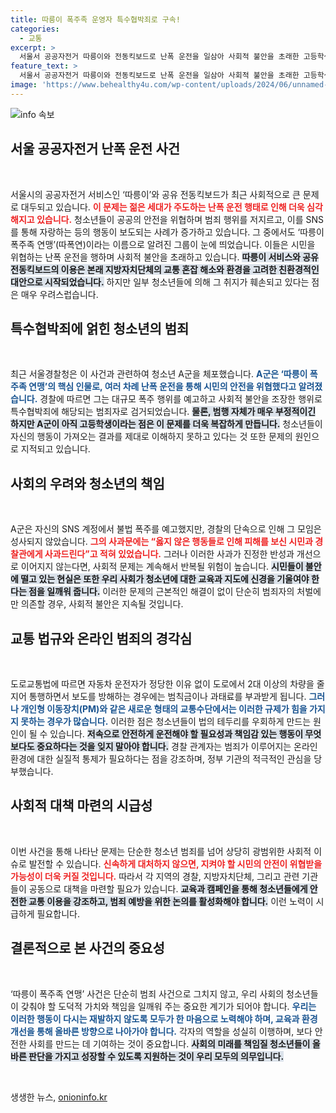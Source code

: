 ```yaml
---
title: 따릉이 폭주족 운영자 특수협박죄로 구속!
categories:
  - 교통
excerpt: >
  서울서 공공자전거 따릉이와 전동킥보드로 난폭 운전을 일삼아 사회적 불안을 초래한 고등학생이 경찰에 붙잡혔다. 이 자전거 폭주족 연맹은 SNS에서 사라졌지만, 그들의 행동이 남긴 여파는 여전히 크다.
feature_text: >
  서울서 공공자전거 따릉이와 전동킥보드로 난폭 운전을 일삼아 사회적 불안을 초래한 고등학생이 경찰에 붙잡혔다. 이 자전거 폭주족 연맹은 SNS에서 사라졌지만, 그들의 행동이 남긴 여파는 여전히 크다.
image: 'https://www.behealthy4u.com/wp-content/uploads/2024/06/unnamed-file.png'
---
```


<p><img src="https://www.behealthy4u.com/wp-content/uploads/2024/06/unnamed-file.png" alt="info 속보" /></p>

<h2 data-ke-size="size26">서울 공공자전거 난폭 운전 사건</h2>

<p data-ke-size="size16">&nbsp;</p>

<p>서울시의 공공자전거 서비스인 ‘따릉이’와 공유 전동킥보드가 최근 사회적으로 큰 문제로 대두되고 있습니다. <b><span style="color: #ee2323;">이 문제는 젊은 세대가 주도하는 난폭 운전 행태로 인해 더욱 심각해지고 있습니다.</span></b> 청소년들이 공공의 안전을 위협하며 범죄 행위를 저지르고, 이를 SNS를 통해 자랑하는 등의 행동이 보도되는 사례가 증가하고 있습니다. 그 중에서도 ‘따릉이 폭주족 연맹’(따폭연)이라는 이름으로 알려진 그룹이 눈에 띄었습니다. 이들은 시민을 위협하는 난폭 운전을 행하며 사회적 불안을 초래하고 있습니다. <b><span style="background-color: #21538527;">따릉이 서비스와 공유 전동킥보드의 이용은 본래 지방자치단체의 교통 혼잡 해소와 환경을 고려한 친환경적인 대안으로 시작되었습니다.</span></b> 하지만 일부 청소년들에 의해 그 취지가 훼손되고 있다는 점은 매우 우려스럽습니다.</p>

<h2 data-ke-size="size26">특수협박죄에 얽힌 청소년의 범죄</h2>

<p data-ke-size="size16">&nbsp;</p>

<p>최근 서울경찰청은 이 사건과 관련하여 청소년 A군을 체포했습니다. <b><span style="color: #1a5490;">A군은 ‘따릉이 폭주족 연맹’의 핵심 인물로, 여러 차례 난폭 운전을 통해 시민의 안전을 위협했다고 알려졌습니다.</span></b> 경찰에 따르면 그는 대규모 폭주 행위를 예고하고 사회적 불안을 조장한 행위로 특수협박죄에 해당되는 범죄자로 검거되었습니다. <b><span style="background-color: #21538527;">물론, 범행 자체가 매우 부정적이긴 하지만 A군이 아직 고등학생이라는 점은 이 문제를 더욱 복잡하게 만듭니다.</span></b> 청소년들이 자신의 행동이 가져오는 결과를 제대로 이해하지 못하고 있다는 것 또한 문제의 원인으로 지적되고 있습니다.</p>

<h2 data-ke-size="size26">사회의 우려와 청소년의 책임</h2>

<p data-ke-size="size16">&nbsp;</p>

<p>A군은 자신의 SNS 계정에서 불법 폭주를 예고했지만, 경찰의 단속으로 인해 그 모임은 성사되지 않았습니다. <b><span style="color: #ee2323;">그의 사과문에는 “옳지 않은 행동들로 인해 피해를 보신 시민과 경찰관에게 사과드린다”고 적혀 있었습니다.</span></b> 그러나 이러한 사과가 진정한 반성과 개선으로 이어지지 않는다면, 사회적 문제는 계속해서 반복될 위험이 높습니다. <b><span style="background-color: #21538527;">시민들이 불안에 떨고 있는 현실은 또한 우리 사회가 청소년에 대한 교육과 지도에 신경을 기울여야 한다는 점을 일깨워 줍니다.</span></b> 이러한 문제의 근본적인 해결이 없이 단순히 범죄자의 처벌에만 의존할 경우, 사회적 불안은 지속될 것입니다.</p>

<h2 data-ke-size="size26">교통 법규와 온라인 범죄의 경각심</h2>

<p data-ke-size="size16">&nbsp;</p>

<p>도로교통법에 따르면 자동차 운전자가 정당한 이유 없이 도로에서 2대 이상의 차량을 줄지어 통행하면서 보도를 방해하는 경우에는 범칙금이나 과태료를 부과받게 됩니다. <b><span style="color: #1a5490;">그러나 개인형 이동장치(PM)와 같은 새로운 형태의 교통수단에서는 이러한 규제가 힘을 가지지 못하는 경우가 많습니다.</span></b> 이러한 점은 청소년들이 법의 테두리를 우회하게 만드는 원인이 될 수 있습니다. <b><span style="background-color: #21538527;">저속으로 안전하게 운전해야 할 필요성과 책임감 있는 행동이 무엇보다도 중요하다는 것을 잊지 말아야 합니다.</span></b> 경찰 관계자는 범죄가 이루어지는 온라인 환경에 대한 실질적 통제가 필요하다는 점을 강조하며, 정부 기관의 적극적인 관심을 당부했습니다.</p>

<h2 data-ke-size="size26">사회적 대책 마련의 시급성</h2>

<p data-ke-size="size16">&nbsp;</p>

<p>이번 사건을 통해 나타난 문제는 단순한 청소년 범죄를 넘어 상당히 광범위한 사회적 이슈로 발전할 수 있습니다. <b><span style="color: #ee2323;">신속하게 대처하지 않으면, 지켜야 할 시민의 안전이 위협받을 가능성이 더욱 커질 것입니다.</span></b> 따라서 각 지역의 경찰, 지방자치단체, 그리고 관련 기관들이 공동으로 대책을 마련할 필요가 있습니다. <b><span style="background-color: #21538527;">교육과 캠페인을 통해 청소년들에게 안전한 교통 이용을 강조하고, 범죄 예방을 위한 논의를 활성화해야 합니다.</span></b> 이런 노력이 시급하게 필요합니다. </p>

<h2 data-ke-size="size26">결론적으로 본 사건의 중요성</h2>

<p data-ke-size="size16">&nbsp;</p>

<p>‘따릉이 폭주족 연맹’ 사건은 단순히 범죄 사건으로 그치지 않고, 우리 사회의 청소년들이 갖춰야 할 도덕적 가치와 책임을 일깨워 주는 중요한 계기가 되어야 합니다. <b><span style="color: #1a5490;">우리는 이러한 행동이 다시는 재발하지 않도록 모두가 한 마음으로 노력해야 하며, 교육과 환경 개선을 통해 올바른 방향으로 나아가야 합니다.</span></b> 각자의 역할을 성실히 이행하며, 보다 안전한 사회를 만드는 데 기여하는 것이 중요합니다. <b><span style="background-color: #21538527;">사회의 미래를 책임질 청소년들이 올바른 판단을 가지고 성장할 수 있도록 지원하는 것이 우리 모두의 의무입니다.</span></b></p>

<p data-ke-size="size16">&nbsp;</p>
생생한 뉴스, <a href="https://onioninfo.kr" rel="dofollow">onioninfo.kr</a>


